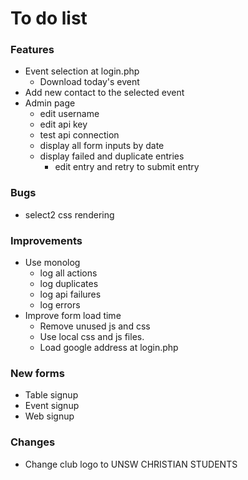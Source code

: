 # To do list

### Features
* Event selection at login.php
    * Download today's event
* Add new contact to the selected event
* Admin page
    * edit username
    * edit api key
    * test api connection
    * display all form inputs by date
    * display failed and duplicate entries
        * edit entry and retry to submit entry

### Bugs
* select2 css rendering

### Improvements
* Use monolog
    * log all actions
    * log duplicates
    * log api failures
    * log errors
* Improve form load time
    * Remove unused js and css
    * Use local css and js files.
    * Load google address at login.php
    
### New forms
* Table signup
* Event signup
* Web signup

### Changes
* Change club logo to UNSW CHRISTIAN STUDENTS


